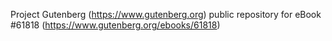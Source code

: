 Project Gutenberg (https://www.gutenberg.org) public repository for eBook #61818 (https://www.gutenberg.org/ebooks/61818)
